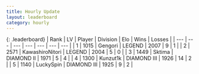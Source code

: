 ```yaml
---
title: Hourly Update
layout: leaderboard
category: hourly
---
```


{: .leaderboard}
| Rank | LV | Player | Division | Elo | Wins | Losses |
| --- | --- | --- | --- | --- | --- | --- |
| <span data-change="0">1</span> | 1015 | <span title="ID: 294236">Gengori</span> | LEGEND | <span data-change="0">2007</span> | <span data-change="0">9</span> | <span data-change="0">1</span> |
| <span data-change="0">2</span> | 2571 | <span title="ID: 164871">KawashiroNitori</span> | LEGEND | <span data-change="0">2004</span> | <span data-change="0">5</span> | <span data-change="0">0</span> |
| <span data-change="0">3</span> | 1449 | <span title="ID: 353063">Sktima</span> | DIAMOND II | <span data-change="0">1971</span> | <span data-change="0">5</span> | <span data-change="0">4</span> |
| <span data-change="0">4</span> | 1300 | <span title="ID: 392407">Kunzut1k</span> | DIAMOND III | <span data-change="0">1926</span> | <span data-change="0">14</span> | <span data-change="0">2</span> |
| <span data-change="0">5</span> | 1140 | <span title="ID: 498412">LuckySpin</span> | DIAMOND III | <span data-change="0">1925</span> | <span data-change="0">9</span> | <span data-change="0">2</span> |